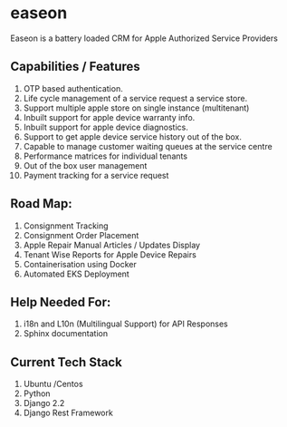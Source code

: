 # easeon
Easeon is a battery loaded CRM for Apple Authorized Service Providers

## Capabilities / Features
1. OTP based authentication.
2. Life cycle management of a service request a service store.
3. Support multiple apple store on single instance (multitenant)
4. Inbuilt support for apple device warranty info.
5. Inbuilt support for apple device diagnostics.
6. Support to get apple device service history out of the box.
7. Capable to manage customer waiting queues at the service centre
8. Performance matrices for individual tenants 
9. Out of the box user management
10. Payment tracking for a service request

## Road Map:
1. Consignment Tracking
2. Consignment Order Placement
3. Apple Repair Manual Articles / Updates Display
4. Tenant Wise Reports for Apple Device Repairs
5. Containerisation using Docker 
6. Automated EKS Deployment 

## Help Needed For:
1. i18n and L10n (Multilingual Support) for API Responses
2. Sphinx documentation 


## Current Tech Stack
  1. Ubuntu /Centos
  2. Python
  3. Django 2.2
  4. Django Rest Framework
